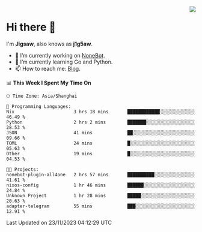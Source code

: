 <a href="#">
  <img align="right" src="https://github-readme-stats.vercel.app/api?username=j1g5awi&count_private=true&show_icons=true&title_color=80070B&text_color=B3B3B3&bg_color=212121&icon_color=80070B" />
</a>

# Hi there 👋

I'm **Jigsaw**, also knows as **j1g5aw**.

- 🔭 I’m currently working on [NoneBot](https://github.com/nonebot).
- 🌱 I’m currently learning Go and Python.
- 📫 How to reach me: [Blog](https://blog.maddestroyer.xyz/).

<!--START_SECTION:waka-->
📊 **This Week I Spent My Time On** 

```text
🕑︎ Time Zone: Asia/Shanghai

💬 Programming Languages: 
Nix                      3 hrs 18 mins       ████████████░░░░░░░░░░░░░   46.49 % 
Python                   2 hrs 2 mins        ███████░░░░░░░░░░░░░░░░░░   28.53 % 
JSON                     41 mins             ██░░░░░░░░░░░░░░░░░░░░░░░   09.66 % 
TOML                     24 mins             █░░░░░░░░░░░░░░░░░░░░░░░░   05.63 % 
Other                    19 mins             █░░░░░░░░░░░░░░░░░░░░░░░░   04.53 % 

🐱‍💻 Projects: 
nonebot-plugin-all4one   2 hrs 57 mins       ██████████░░░░░░░░░░░░░░░   41.61 % 
nixos-config             1 hr 46 mins        ██████░░░░░░░░░░░░░░░░░░░   24.84 % 
Unknown Project          1 hr 28 mins        █████░░░░░░░░░░░░░░░░░░░░   20.63 % 
adapter-telegram         55 mins             ███░░░░░░░░░░░░░░░░░░░░░░   12.91 % 
```


 Last Updated on 23/11/2023 04:12:29 UTC
<!--END_SECTION:waka-->
